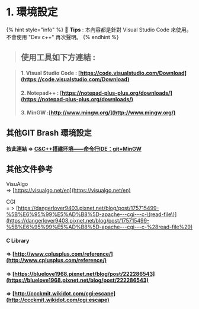 # 1. 環境設定

{% hint style="info" %}
🧙 **Tips** : 本內容都是針對 Visual Studio Code 來使用。不會使用 "Dev c++" 再次聲明。
{% endhint %}

> ## 使用工具如下方連結  :

> #### 1. Visual Studio Code : [https://code.visualstudio.com/Download](https://code.visualstudio.com/Download)
>
> ####  2. Notepad++ : [https://notepad-plus-plus.org/downloads/](https://notepad-plus-plus.org/downloads/)
>
> ####  3. MinGW :[http://www.mingw.org/](http://www.mingw.org/)



## 其他GIT Brash 環境設定

#### 按此連結 =&gt;   [C&C++搭建环境——命令行IDE：git+MinGW](https://blog.csdn.net/zxng_work/article/details/78515486#%E4%B8%8B%E8%BD%BD%E5%AE%89%E8%A3%85git%E4%B8%8Emingw)

## 其他文件參考

VisuAlgo  
 =&gt; [https://visualgo.net/en](https://visualgo.net/en)

CGI   
= &gt; [https://dangerlover9403.pixnet.net/blog/post/175715499-%5B%E6%95%99%E5%AD%B8%5D-apache---cgi---c-\(read-file\)](https://dangerlover9403.pixnet.net/blog/post/175715499-%5B%E6%95%99%E5%AD%B8%5D-apache---cgi---c-%28read-file%29)

#### C Library 

#### =&gt; [http://www.cplusplus.com/reference/](http://www.cplusplus.com/reference/)

#### =&gt; [https://bluelove1968.pixnet.net/blog/post/222286543](https://bluelove1968.pixnet.net/blog/post/222286543)

#### =&gt; [http://ccckmit.wikidot.com/cgi:escape](http://ccckmit.wikidot.com/cgi:escape)





